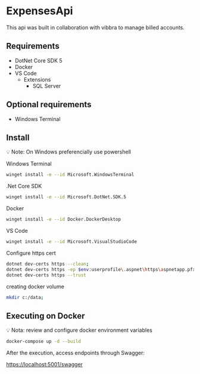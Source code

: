 ﻿# ExpensesApi

This api was built in collaboration with vibbra to manage billed accounts.

## Requirements

- DotNet Core SDK 5
- Docker
- VS Code
    - Extensions
        - SQL Server

## Optional requirements

- Windows Terminal

## Install

<aside>
💡 Note: On Windows preferencially use powershell
</aside>  

Windows Terminal

```bash
winget install -e --id Microsoft.WindowsTerminal
```

.Net Core SDK

```bash
winget install -e --id Microsoft.DotNet.SDK.5
```

Docker

```bash
winget install -e --id Docker.DockerDesktop
```

VS Code

```bash
winget install -e --id Microsoft.VisualStudioCode
```

Configure https cert

```bash
dotnet dev-certs https --clean;
dotnet dev-certs https -ep $env:userprofile\.aspnet\https\aspnetapp.pfx -p password123;
dotnet dev-certs https --trust
```

creating docker volume

```bash
mkdir c:/data;
```
## Executing on Docker

<aside>
💡 Nota: review and configure docker environment variables
</aside>  

```bash
docker-compose up -d --build
```

After the execution, access endpoints through Swagger:

[https://localhost:5001/swagger](https://localhost:5001/swagger)
